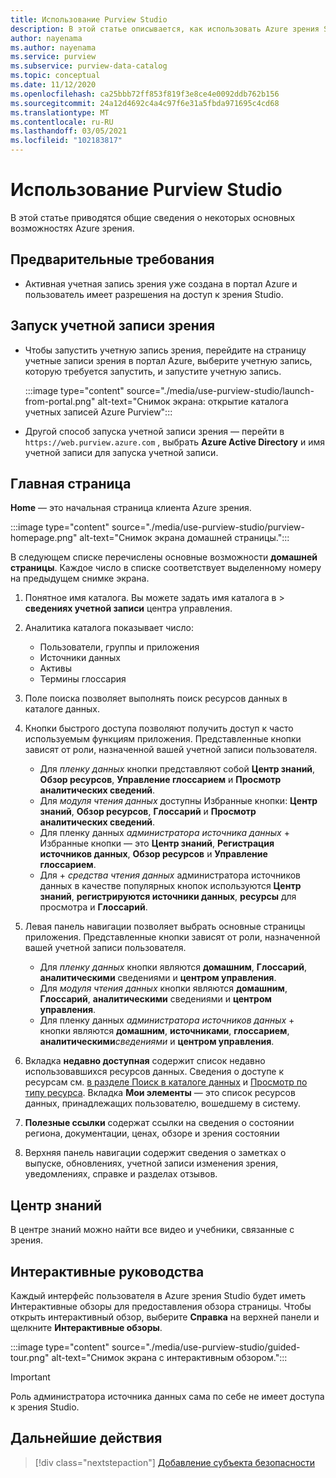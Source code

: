 ```yaml
---
title: Использование Purview Studio
description: В этой статье описывается, как использовать Azure зрения Studio.
author: nayenama
ms.author: nayenama
ms.service: purview
ms.subservice: purview-data-catalog
ms.topic: conceptual
ms.date: 11/12/2020
ms.openlocfilehash: ca25bbb72ff853f819f3e8ce4e0092ddb762b156
ms.sourcegitcommit: 24a12d4692c4a4c97f6e31a5fbda971695c4cd68
ms.translationtype: MT
ms.contentlocale: ru-RU
ms.lasthandoff: 03/05/2021
ms.locfileid: "102183817"
---
```

# <a name="use-purview-studio"></a>Использование Purview Studio

В этой статье приводятся общие сведения о некоторых основных возможностях Azure зрения.

## <a name="prerequisites"></a>Предварительные требования

* Активная учетная запись зрения уже создана в портал Azure и пользователь имеет разрешения на доступ к зрения Studio.

## <a name="launch-purview-account"></a>Запуск учетной записи зрения

* Чтобы запустить учетную запись зрения, перейдите на страницу учетные записи зрения в портал Azure, выберите учетную запись, которую требуется запустить, и запустите учетную запись.

   :::image type="content" source="./media/use-purview-studio/launch-from-portal.png" alt-text="Снимок экрана: открытие каталога учетных записей Azure Purview":::

* Другой способ запуска учетной записи зрения — перейти в `https://web.purview.azure.com` , выбрать **Azure Active Directory** и имя учетной записи для запуска учетной записи.

## <a name="home-page"></a>Главная страница

**Home** — это начальная страница клиента Azure зрения.

 :::image type="content" source="./media/use-purview-studio/purview-homepage.png" alt-text="Снимок экрана домашней страницы.":::

В следующем списке перечислены основные возможности **домашней страницы**. Каждое число в списке соответствует выделенному номеру на предыдущем снимке экрана.

1. Понятное имя каталога. Вы можете задать имя каталога в   >  **сведениях учетной записи** центра управления.

2. Аналитика каталога показывает число:
    - Пользователи, группы и приложения
    - Источники данных
    - Активы
    - Термины глоссария

3. Поле поиска позволяет выполнять поиск ресурсов данных в каталоге данных.

4. Кнопки быстрого доступа позволяют получить доступ к часто используемым функциям приложения. Представленные кнопки зависят от роли, назначенной вашей учетной записи пользователя.

    - Для *пленку данных* кнопки представляют собой **Центр знаний**, **Обзор ресурсов**, **Управление глоссарием** и **Просмотр аналитических сведений**.
    - Для *модуля чтения данных* доступны Избранные кнопки: **Центр знаний**, **Обзор ресурсов**, **Глоссарий** и **Просмотр аналитических сведений**.
    - Для пленку данных *администратора источника данных*  +  Избранные кнопки — это **Центр знаний**, **Регистрация источников данных**, **Обзор ресурсов** и **Управление глоссарием**.
    - Для   +  *средства чтения данных* администратора источников данных в качестве популярных кнопок используются **Центр знаний**, **регистрируются источники данных**, **ресурсы** для просмотра и **Глоссарий**.

5. Левая панель навигации позволяет выбрать основные страницы приложения. Представленные кнопки зависят от роли, назначенной вашей учетной записи пользователя.

    - Для *пленку данных* кнопки являются **домашним**, **Глоссарий**, **аналитическими** сведениями и **центром управления**.
    - Для *модуля чтения данных* кнопки являются **домашним**, **Глоссарий**, **аналитическими** сведениями и **центром управления**.
    - Для пленку данных *администратора источников данных*  +  кнопки являются **домашним**, **источниками**, **глоссарием**, **аналитическими***сведениями* и **центром управления**.
  
6. Вкладка **недавно доступная** содержит список недавно использовавшихся ресурсов данных. Сведения о доступе к ресурсам см. [в разделе Поиск в каталоге данных](how-to-search-catalog.md) и [Просмотр по типу ресурса](how-to-browse-catalog.md#browse-experience).  Вкладка **Мои элементы** — это список ресурсов данных, принадлежащих пользователю, вошедшему в систему.
7. **Полезные ссылки** содержат ссылки на сведения о состоянии региона, документации, ценах, обзоре и зрения состоянии
8. Верхняя панель навигации содержит сведения о заметках о выпуске, обновлениях, учетной записи изменения зрения, уведомлениях, справке и разделах отзывов.

## <a name="knowledge-center"></a>Центр знаний

В центре знаний можно найти все видео и учебники, связанные с зрения.

## <a name="guided-tours"></a>Интерактивные руководства

Каждый интерфейс пользователя в Azure зрения Studio будет иметь Интерактивные обзоры для предоставления обзора страницы. Чтобы открыть интерактивный обзор, выберите **Справка** на верхней панели и щелкните **Интерактивные обзоры**.

:::image type="content" source="./media/use-purview-studio/guided-tour.png" alt-text="Снимок экрана с интерактивным обзором.":::

> [!Important]
   > Роль администратора источника данных сама по себе не имеет доступа к зрения Studio.

## <a name="next-steps"></a>Дальнейшие действия

> [!div class="nextstepaction"]
> [Добавление субъекта безопасности](tutorial-scan-data.md)
